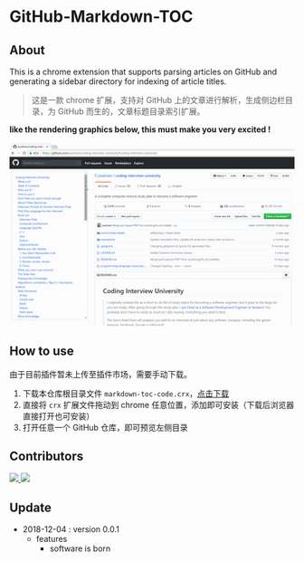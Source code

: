 # GitHub-Markdown-TOC

## About

This is a chrome extension that supports parsing articles on GitHub and generating a sidebar directory for indexing of article titles.

> 这是一款 chrome 扩展，支持对 GitHub 上的文章进行解析，生成侧边栏目录，为 GitHub  而生的，文章标题目录索引扩展。



**like the rendering graphics below, this must make you very excited !**

![markdown-toc2](assets/markdown-toc.gif)



## How to use

由于目前插件暂未上传至插件市场，需要手动下载。

1. 下载本仓库根目录文件 `markdown-toc-code.crx`，[点击下载](https://github.com/fullstack-tutorial/github-markdown-toc/blob/master/markdown-toc-code.crx?raw=true)
2. 直接将 `crx` 扩展文件拖动到 chrome 任意位置，添加即可安装（下载后浏览器直接打开也可安装）
3. 打开任意一个 GitHub 仓库，即可预览左侧目录



## Contributors

<a href="https://github.com/dxiaoqi">
 <img src="https://avatars0.githubusercontent.com/u/17349750?s=460&v=4" width="50px">
</a>
<a href="https://github.com/frank-lam">
 <img src="https://avatars1.githubusercontent.com/u/19153458?s=460&v=4" width="50px">
</a> 



## Update

- 2018-12-04 : version 0.0.1
  - features
    - software is born

